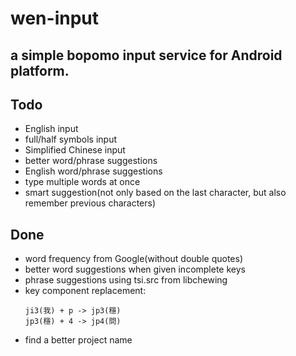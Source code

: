 # wen-input
## a simple bopomo input service for Android platform.  

## Todo
- English input
- full/half symbols input
- Simplified Chinese input
- better word/phrase suggestions
- English word/phrase suggestions
- type multiple words at once
- smart suggestion(not only based on the last character, 
  but also remember previous characters)
 
## Done
- word frequency from Google(without double quotes)
- better word suggestions when given incomplete keys
- phrase suggestions using tsi.src from libchewing
- key component replacement:  
    ```
    ji3(我) + p -> jp3(穩) 
    jp3(穩) + 4 -> jp4(問)
    ```
- find a better project name

